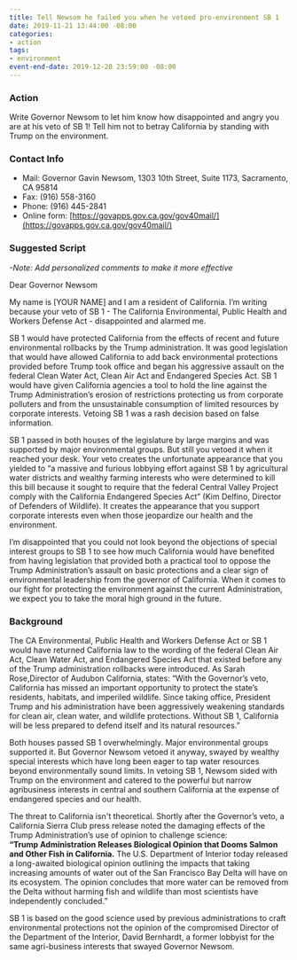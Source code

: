 ```yaml
---
title: Tell Newsom he failed you when he vetoed pro-environment SB 1
date: 2019-11-21 13:44:00 -08:00
categories:
- action
tags:
- environment
event-end-date: 2019-12-20 23:59:00 -08:00
---
```


### Action
Write Governor Newsom to let him know how disappointed and angry you are at his veto of SB 1! Tell him not to betray California by standing with Trump on the environment.

### Contact Info
* Mail: Governor Gavin Newsom, 1303 10th Street, Suite 1173, Sacramento, CA 95814  
* Fax: (916) 558-3160  
* Phone: (916) 445-2841  
* Online form: [https://govapps.gov.ca.gov/gov40mail/](https://govapps.gov.ca.gov/gov40mail/)  

### Suggested Script
*-Note: Add personalized comments to make it more effective*  

Dear Governor Newsom  

My name is [YOUR NAME] and I am a resident of California. I’m writing because your veto of SB 1 - The California Environmental, Public Health and Workers Defense Act - disappointed and alarmed me.  

SB 1 would have protected California from the effects of recent and future environmental rollbacks by the Trump administration. It was good legislation that would have allowed California to add back environmental protections provided before Trump took office and began his aggressive assault on the federal Clean Water Act, Clean Air Act and Endangered Species Act. SB 1 would have given California agencies a tool to hold the line against the Trump Administration’s erosion of restrictions protecting us from corporate polluters and from the unsustainable consumption of limited resources by corporate interests. Vetoing SB 1 was a rash decision based on false information.  

SB 1 passed in both houses of the legislature by large margins and was supported by major environmental groups. But still you vetoed it when it reached your desk. Your veto creates the unfortunate appearance that you yielded to “a massive and furious lobbying effort against SB 1 by agricultural water districts and wealthy farming interests who were determined to kill this bill because it sought to require that the federal Central Valley Project comply with the California Endangered Species Act” (Kim Delfino, Director of Defenders of Wildlife). It creates the appearance that you support corporate interests even when those jeopardize our health and the environment.  

I’m disappointed that you could not look beyond the objections of special interest groups to SB 1 to see how much California would have benefited from having legislation that provided both a practical tool to oppose the Trump Administration’s assault on basic protections and a clear sign of environmental leadership from the governor of California. When it comes to our fight for protecting the environment against the current Administration, we expect you to take the moral high ground in the future.  

### Background
The CA Environmental, Public Health and Workers Defense Act or SB 1 would have returned California law to the wording of the federal Clean Air Act, Clean Water Act, and Endangered Species Act that existed before any of the Trump administration rollbacks were introduced. As Sarah Rose,Director of Audubon California, states: “With the Governor’s veto, California has missed an important opportunity to protect the state’s residents, habitats, and imperiled wildlife. Since taking office, President Trump and his administration have been aggressively weakening standards for clean air, clean water, and wildlife protections. Without SB 1, California will be less prepared to defend itself and its natural resources.”  

Both houses passed SB 1 overwhelmingly. Major environmental groups supported it. But Governor Newsom vetoed it anyway, swayed by wealthy special interests which have long been eager to tap water resources beyond environmentally sound limits. In vetoing SB 1, Newsom sided with Trump on the environment and catered to the powerful but narrow agribusiness interests in central and southern California at the expense of endangered species and our health.  

The threat to California isn't theoretical. Shortly after the Governor’s veto, a California Sierra Club press release noted the damaging effects of the Trump Administration’s use of opinion to challenge science:  
**“Trump Administration Releases Biological Opinion that Dooms Salmon and Other Fish in California.** The U.S. Department of Interior today released a long-awaited biological opinion outlining the impacts that taking increasing amounts of water out of the San Francisco Bay Delta will have on its ecosystem. The opinion concludes that more water can be removed from the Delta without harming fish and wildlife than most scientists have independently concluded.”  

SB 1 is based on the good science used by previous administrations to craft environmental protections not the opinion of the compromised Director of the Department of the Interior, David Bernhardt, a former lobbyist for the same agri-business interests that swayed Governor Newsom.  
